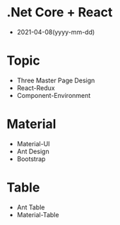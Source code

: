 # .Net Core + React 
- 2021-04-08(yyyy-mm-dd)

# Topic
- Three Master Page Design
- React-Redux
- Component-Environment

# Material
- Material-UI
- Ant Design
- Bootstrap

# Table 
- Ant Table
- Material-Table

